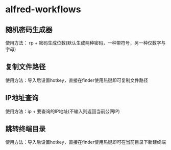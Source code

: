 # alfred-workflows

## 随机密码生成器

使用方法： rp + 密码生成位数(默认生成两种密码，一种带符号，另一种仅数字与字母)

## 复制文件路径

使用方法：导入后设置hotkey，直接在finder使用热键即可复制文件路径

## IP地址查询

使用方法：ip + 要查询的IP地址(不输入则返回当前公网IP)

## 跳转终端目录

使用方法：导入后设置hotkey，直接在finder使用热键即可在当前目录下新建终端
